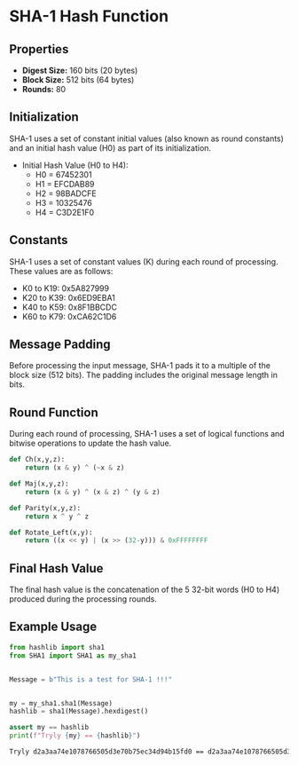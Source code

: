 # SHA-1 Hash Function

## Properties

- **Digest Size:** 160 bits (20 bytes)
- **Block Size:** 512 bits (64 bytes)
- **Rounds:** 80

## Initialization

SHA-1 uses a set of constant initial values (also known as round constants) and an initial hash value (H0) as part of its initialization.

- Initial Hash Value (H0 to H4):
  - H0 = 67452301
  - H1 = EFCDAB89
  - H2 = 98BADCFE
  - H3 = 10325476
  - H4 = C3D2E1F0

## Constants

SHA-1 uses a set of constant values (K) during each round of processing. These values are as follows:

- K0 to K19: 0x5A827999
- K20 to K39: 0x6ED9EBA1
- K40 to K59: 0x8F1BBCDC
- K60 to K79: 0xCA62C1D6

## Message Padding

Before processing the input message, SHA-1 pads it to a multiple of the block size (512 bits). The padding includes the original message length in bits.

## Round Function

During each round of processing, SHA-1 uses a set of logical functions and bitwise operations to update the hash value.

```python
def Ch(x,y,z):
    return (x & y) ^ (~x & z)

def Maj(x,y,z):
    return (x & y) ^ (x & z) ^ (y & z)

def Parity(x,y,z):
    return x ^ y ^ z

def Rotate_Left(x,y):
    return ((x << y) | (x >> (32-y))) & 0xFFFFFFFF
```

## Final Hash Value

The final hash value is the concatenation of the 5 32-bit words (H0 to H4) produced during the processing rounds.

## Example Usage

```python
from hashlib import sha1
from SHA1 import SHA1 as my_sha1


Message = b"This is a test for SHA-1 !!!"


my = my_sha1.sha1(Message)
hashlib = sha1(Message).hexdigest()

assert my == hashlib
print(f"Tryly {my} == {hashlib}")

```
```bash
Tryly d2a3aa74e1078766505d3e70b75ec34d94b15fd0 == d2a3aa74e1078766505d3e70b75ec34d94b15fd0
```
